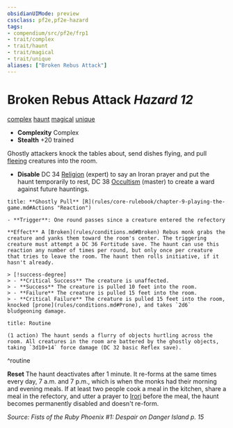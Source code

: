```yaml
---
obsidianUIMode: preview
cssclass: pf2e,pf2e-hazard
tags:
- compendium/src/pf2e/frp1
- trait/complex
- trait/haunt
- trait/magical
- trait/unique
aliases: ["Broken Rebus Attack"]
---
```

# Broken Rebus Attack *Hazard 12*  
[complex](rules/traits/complex.md "Complex Hazard Trait")  [haunt](rules/traits/haunt.md "Haunt Hazard Trait")  [magical](rules/traits/magical.md "Magical Item Trait")  [unique](rules/traits/unique.md "Unique Rarity Trait")  

- **Complexity** Complex
- **Stealth** +20 trained  

Ghostly attackers knock the tables about, send dishes flying, and pull [fleeing](rules/conditions.md#Fleeing) creatures into the room.

- **Disable** DC 34 [Religion](compendium/skills.md#Religion) (expert) to say an Iroran prayer and put the haunt temporarily to rest, DC 38 [Occultism](compendium/skills.md#Occultism) (master) to create a ward against future hauntings.  

```ad-embed-ability
title: **Ghostly Pull** [R](rules/core-rulebook/chapter-9-playing-the-game.md#Actions "Reaction")

- **Trigger**: One round passes since a creature entered the refectory

**Effect** A [Broken](rules/conditions.md#Broken) Rebus monk grabs the creature and yanks them toward the room's center. The triggering creature must attempt a DC 36 Fortitude save. The haunt can use this reaction any number of times per round, but only once per creature that tries to leave the room. The haunt then rolls initiative, if it hasn't already.

> [!success-degree] 
> - **Critical Success** The creature is unaffected.
> - **Success** The creature is pulled 10 feet into the room.
> - **Failure** The creature is pulled 15 feet into the room.
> - **Critical Failure** The creature is pulled 15 feet into the room, knocked [prone](rules/conditions.md#Prone), and takes `2d6` bludgeoning damage.
```

```ad-pf2-summary
title: Routine

(1 action) The haunt sends a flurry of objects hurtling across the room. All creatures in the room are battered by the ghostly objects, taking `3d10+14` force damage (DC 32 basic Reflex save).
```
^routine

**Reset** The haunt deactivates after 1 minute. It re-forms at the same times every day, 7 a.m. and 7 p.m., which is when the monks had their morning and evening meals.
If at least two people cook a meal in the kitchen, share a meal in the refectory, and utter a prayer to [Irori](compendium/setting/deities/irori.md) before the meal, the haunt becomes permanently disabled and doesn't re-form.  

*Source: Fists of the Ruby Phoenix #1: Despair on Danger Island p. 15*